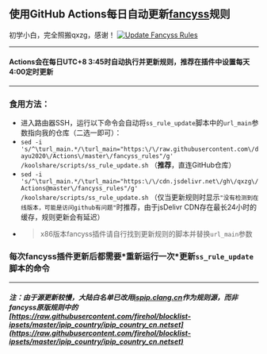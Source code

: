 ## 使用GitHub Actions每日自动更新[fancyss](https://github.com/hq450/fancyss)规则  
初学小白，完全照搬qxzg，感谢！
[![Update Fancyss Rules](https://github.com/qxzg/Actions/actions/workflows/fancyss-rules.yml/badge.svg)](https://github.com/qxzg/Actions/actions/workflows/fancyss-rules.yml)   

---   
#### Actions会在每日UTC+8 3:45时自动执行并更新规则，推荐在插件中设置每天4:00定时更新  
---
### 食用方法：
- 进入路由器SSH，运行以下命令会自动将`ss_rule_update`脚本中的`url_main`参数指向我的仓库（二选一即可）：
- `sed -i 's/^\turl_main.*/\turl_main="https:\/\/raw.githubusercontent.com\/dayu2020\/Actions\/master\/fancyss_rules"/g' /koolshare/scripts/ss_rule_update.sh`  （**推荐**，直连GitHub仓库）
- `sed -i 's/^\turl_main.*/\turl_main="https:\/\/cdn.jsdelivr.net\/gh\/qxzg\/Actions@master\/fancyss_rules"/g' /koolshare/scripts/ss_rule_update.sh`  （仅当更新规则时显示`"没有检测到在线版本，可能是访问github有问题"`时推荐，由于jsDelivr CDN存在最长24小时的缓存，规则更新会有延迟）
- > x86版本fancyss插件请自行找到更新规则的脚本并替换`url_main`参数
### 每次fancyss插件更新后都需要\*重新运行一次\*更新`ss_rule_update`脚本的命令
---
##### 注：由于源更新较慢，大陆白名单已改用[ispip.clang.cn](https://ispip.clang.cn/all_cn.txt)作为规则源，而非fancyss原版规则中的[https://raw.githubusercontent.com/firehol/blocklist-ipsets/master/ipip_country/ipip_country_cn.netset](https://raw.githubusercontent.com/firehol/blocklist-ipsets/master/ipip_country/ipip_country_cn.netset)   
